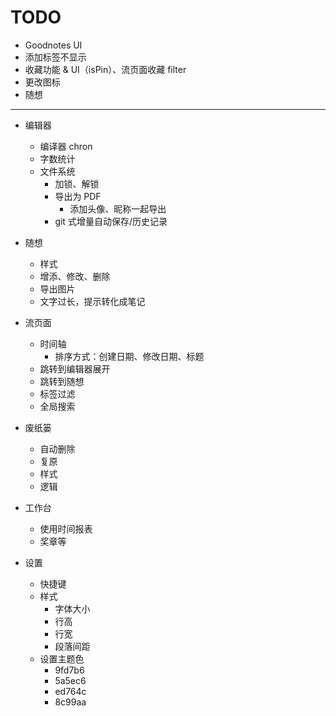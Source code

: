 # TODO

- Goodnotes UI
- 添加标签不显示
- 收藏功能 & UI（isPin）、流页面收藏 filter
- 更改图标
- 随想

---

- 编辑器

  - 编译器 chron
  - 字数统计
  - 文件系统
    - 加锁、解锁
    - 导出为 PDF
      - 添加头像、昵称一起导出
    - git 式增量自动保存/历史记录

- 随想

  - 样式
  - 增添、修改、删除
  - 导出图片
  - 文字过长，提示转化成笔记

- 流页面

  - 时间轴
    - 排序方式：创建日期、修改日期、标题
  - 跳转到编辑器展开
  - 跳转到随想
  - 标签过滤
  - 全局搜索

- 废纸篓

  - 自动删除
  - 复原
  - 样式
  - 逻辑

- 工作台

  - 使用时间报表
  - 奖章等

- 设置
  - 快捷键
  - 样式
    - 字体大小
    - 行高
    - 行宽
    - 段落间距
  - 设置主题色
    - 9fd7b6
    - 5a5ec6
    - ed764c
    - 8c99aa
